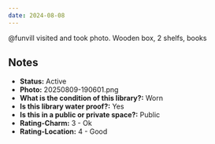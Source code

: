```yaml
---
date: 2024-08-08
---
```


@funvill visited and took photo. Wooden box, 2 shelfs, books

## Notes

- **Status:** Active
- **Photo:** 20250809-190601.png
- **What is the condition of this library?:** Worn
- **Is this library water proof?:** Yes
- **Is this in a public or private space?:** Public
- **Rating-Charm:** 3 - Ok
- **Rating-Location:** 4 - Good
